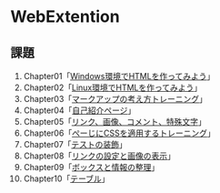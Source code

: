 # WebExtention

## 課題
1. Chapter01「[Windows環境でHTMLを作ってみよう](chapter01/ch01-firsthtml-win.html)」
2. Chapter02「[Linux環境でHTMLを作ってみよう](chapter02/ch02-firsthtml-linux.html)」
3. Chapter03「[マークアップの考え方トレーニング](chapter03/ch03-markuptag1.html)」
4. Chapter04「[自己紹介ページ](chapter04/ch04-markuptag1.html)」
5. Chapter05「[リンク、画像、コメント、特殊文字](chapter05/ch05-markuptag2.html)」
6. Chapter06「[ぺーじにCSSを適用するトレーニング](chaptr06/ch06-index.html)」
7. Chapter07「[テストの装飾](chapter07/ch07-fontsytle.html)」
8. Chapter08「[リンクの設定と画像の表示](chapter08/ch08-linkimg.html)」
9. Chapter09「[ボックスと情報の整理](chapter09/ch09-boxcss.html)」
10. Chapter10「[テーブル](chapter10/ch10-table.html)」

   

